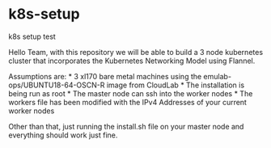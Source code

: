 # k8s-setup
k8s setup test

Hello Team, with this repository we will be able to build a 3 node kubernetes cluster
that incorporates the Kubernetes Networking Model using Flannel.

Assumptions are:
    * 3 xl170 bare metal machines using the emulab-ops/UBUNTU18-64-OSCN-R image from CloudLab
    * The installation is being run as root
    * The master node can ssh into the worker nodes
    * The workers file has been modified with the IPv4 Addresses of your current worker nodes
    
Other than that, just running the install.sh file on your master node and everything should work just fine.
